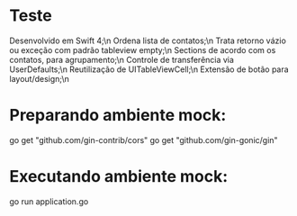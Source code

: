 # Teste

Desenvolvido em Swift 4;\n
Ordena lista de contatos;\n
Trata retorno vázio ou exceção com padrão tableview empty;\n
Sections de acordo com os contatos, para agrupamento;\n
Controle de transferência via UserDefaults;\n
Reutilização de UITableViewCell;\n
Extensão de botão para layout/design;\n

# Preparando ambiente mock:

go get "github.com/gin-contrib/cors"
go get "github.com/gin-gonic/gin"

# Executando ambiente mock:

go run application.go
